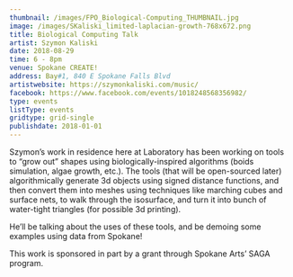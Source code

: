 ```yaml
---
thumbnail: /images/FPO_Biological-Computing_THUMBNAIL.jpg
image: /images/SKaliski_limited-laplacian-growth-768x672.png
title: Biological Computing Talk
artist: Szymon Kaliski
date: 2018-08-29
time: 6 - 8pm
venue: Spokane CREATE!
address: Bay#1, 840 E Spokane Falls Blvd
artistwebsite: https://szymonkaliski.com/music/
facebook: https://www.facebook.com/events/1018248568356982/
type: events
listType: events
gridtype: grid-single
publishdate: 2018-01-01
---
```

Szymon’s work in residence here at Laboratory has been working on tools to “grow out” shapes using biologically-inspired algorithms (boids simulation, algae growth, etc.). The tools (that will be open-sourced later) algorithmically generate 3d objects using signed distance functions, and then convert them into meshes using techniques like marching cubes and surface nets, to walk through the isosurface, and turn it into bunch of water-tight triangles (for possible 3d printing).

He’ll be talking about the uses of these tools, and be demoing some examples using data from Spokane!

This work is sponsored in part by a grant through Spokane Arts’ SAGA program.
